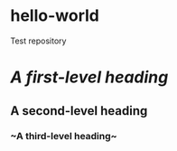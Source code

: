 # hello-world
Test repository
# *A first-level heading*
## **A second-level heading**
### ~A third-level heading~
